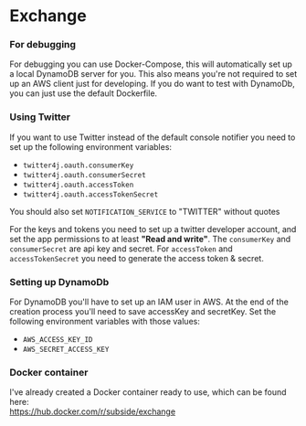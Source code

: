 # Exchange

### For debugging
For debugging you can use Docker-Compose, this will automatically set up a local DynamoDB server for you.
This also means you're not required to set up an AWS client just for developing.
If you do want to test with DynamoDb, you can just use the default Dockerfile.

### Using Twitter
If you want to use Twitter instead of the default console notifier you need to set up the following environment variables:
- `twitter4j.oauth.consumerKey`
- `twitter4j.oauth.consumerSecret`
- `twitter4j.oauth.accessToken`
- `twitter4j.oauth.accessTokenSecret`

You should also set `NOTIFICATION_SERVICE` to "TWITTER" without quotes

For the keys and tokens you need to set up a twitter developer account, and set the app permissions to at least **"Read and write"**.
The `consumerKey` and `consumerSecret` are api key and secret.
For `accessToken` and `accessTokenSecret` you need to generate the access token & secret.

### Setting up DynamoDb
For DynamoDB you'll have to set up an IAM user in AWS. At the end of the creation process you'll need to save accessKey and secretKey. 
Set the following environment variables with those values:
- `AWS_ACCESS_KEY_ID`
- `AWS_SECRET_ACCESS_KEY`


### Docker container
I've already created a Docker container ready to use, which can be found here:  
https://hub.docker.com/r/subside/exchange